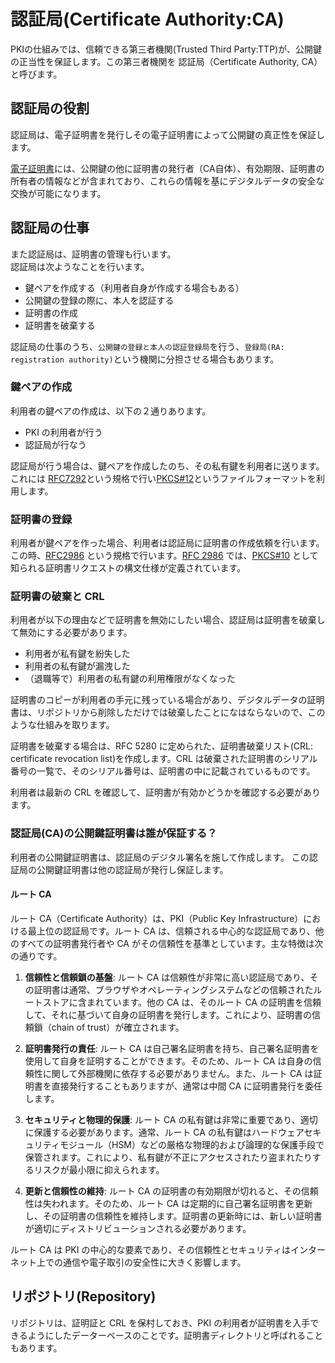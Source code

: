 # 認証局(Certificate Authority:CA)
PKIの仕組みでは、信頼できる第三者機関(Trusted Third Party:TTP)が、公開鍵の正当性を保証します。この第三者機関を 認証局（Certificate Authority, CA）と呼びます。

## 認証局の役割
認証局は、電子証明書を発行しその電子証明書によって公開鍵の真正性を保証します。

[電子証明書](PublicKeyCertificate.md)には、公開鍵の他に証明書の発行者（CA自体）、有効期限、証明書の所有者の情報などが含まれており、これらの情報を基にデジタルデータの安全な交換が可能になります。

## 認証局の仕事

また認証局は、証明書の管理も行います。  
認証局は次ようなことを行います。

- 鍵ペアを作成する（利用者自身が作成する場合もある）
- 公開鍵の登録の際に、本人を認証する
- 証明書の作成
- 証明書を破棄する

認証局の仕事のうち、`公開鍵の登録と本人の認証登録局`を行う、`登録局(RA: registration authority)`という機関に分担させる場合もあります。

### 鍵ペアの作成

利用者の鍵ペアの作成は、以下の２通りあります。

- PKI の利用者が行う
- 認証局が行なう

認証局が行う場合は、鍵ペアを作成したのち、その私有鍵を利用者に送ります。  
これには [RFC7292](https://datatracker.ietf.org/doc/html/rfc7292)という規格で行い[PKCS#12](./PKCS.md#pkcs12)というファイルフォーマットを利用します。


### 証明書の登録

利用者が鍵ペアを作った場合、利用者は認証局に証明書の作成依頼を行います。  
この時、[RFC2986](https://datatracker.ietf.org/doc/html/rfc2986) という規格で行います。[RFC 2986](https://datatracker.ietf.org/doc/html/rfc2986) では、[PKCS#10](./PKCS.md#pkcs10) として知られる証明書リクエストの構文仕様が定義されています。

### 証明書の破棄と CRL

利用者が以下の理由などで証明書を無効にしたい場合、認証局は証明書を破棄して無効にする必要があります。

- 利用者が私有鍵を紛失した
- 利用者の私有鍵が漏洩した
- （退職等で）利用者の私有鍵の利用権限がなくなった

証明書のコピーが利用者の手元に残っている場合があり、デジタルデータの証明書は、リポジトリから削除しただけでは破棄したことになはならないので、このような仕組みを取ります。

証明書を破棄する場合は、RFC 5280 に定められた、証明書破棄リスト(CRL: certificate revocation list)を作成します。CRL は破棄された証明書のシリアル番号の一覧で、そのシリアル番号は、証明書の中に記載されているものです。

利用者は最新の CRL を確認して、証明書が有効かどうかを確認する必要があります。

### 認証局(CA)の公開鍵証明書は誰が保証する？

利用者の公開鍵証明書は、認証局のデジタル署名を施して作成します。
この認証局の公開鍵証明書は他の認証局が発行し保証します。

#### ルート CA

ルート CA（Certificate Authority）は、PKI（Public Key Infrastructure）における最上位の認証局です。ルート CA は、信頼される中心的な認証局であり、他のすべての証明書発行者や CA がその信頼性を基準としています。主な特徴は次の通りです。

1. **信頼性と信頼鎖の基盤**: ルート CA は信頼性が非常に高い認証局であり、その証明書は通常、ブラウザやオペレーティングシステムなどの信頼されたルートストアに含まれています。他の CA は、そのルート CA の証明書を信頼して、それに基づいて自身の証明書を発行します。これにより、証明書の信頼鎖（chain of trust）が確立されます。

2. **証明書発行の責任**: ルート CA は自己署名証明書を持ち、自己署名証明書を使用して自身を証明することができます。そのため、ルート CA は自身の信頼性に関して外部機関に依存する必要がありません。また、ルート CA は証明書を直接発行することもありますが、通常は中間 CA に証明書発行を委任します。

3. **セキュリティと物理的保護**: ルート CA の私有鍵は非常に重要であり、適切に保護する必要があります。通常、ルート CA の私有鍵はハードウェアセキュリティモジュール（HSM）などの厳格な物理的および論理的な保護手段で保管されます。これにより、私有鍵が不正にアクセスされたり盗まれたりするリスクが最小限に抑えられます。

4. **更新と信頼性の維持**: ルート CA の証明書の有効期限が切れると、その信頼性は失われます。そのため、ルート CA は定期的に自己署名証明書を更新し、その証明書の信頼性を維持します。証明書の更新時には、新しい証明書が適切にディストリビューションされる必要があります。

ルート CA は PKI の中心的な要素であり、その信頼性とセキュリティはインターネット上での通信や電子取引の安全性に大きく影響します。

## リポジトリ(Repository)

リポジトリは、証明証と CRL を保村しておき、PKI の利用者が証明書を入手できるようにしたデーターベースのことです。証明書ディレクトリと呼ばれることもあります。
